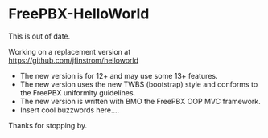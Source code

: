 FreePBX-HelloWorld
==================

This is out of date.

Working on a replacement version at https://github.com/jfinstrom/helloworld
 * The new version is for 12+ and may use some 13+ features.
 * The new version uses the new TWBS (bootstrap) style and conforms to the FreePBX uniformity guidelines.
 * The new version is written with BMO the FreePBX OOP MVC framework.
 * Insert cool buzzwords here....

Thanks for stopping by. 
